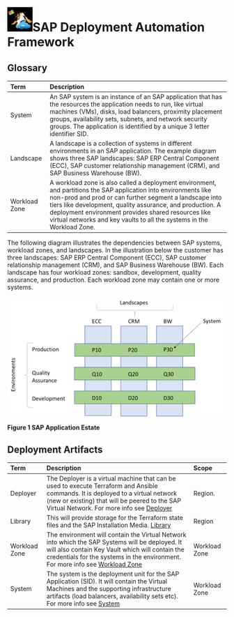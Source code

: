 # ![SAP Deployment Automation Framework](../assets/images/UnicornSAPBlack64x64.png)**SAP Deployment Automation Framework** #

## Glossary ##

|Term|Description|
| :- | :- |
|System|An SAP system is an instance of an SAP application that has the resources the application needs to run, like virtual machines (VMs), disks, load balancers, proximity placement groups, availability sets, subnets, and network security groups. The application is identified by a unique 3 letter identifier SID.|
|Landscape|A landscape is a collection of systems in different environments in an SAP application. The example diagram shows three SAP landscapes: SAP ERP Central Component (ECC), SAP customer relationship management (CRM), and SAP Business Warehouse (BW).|
|Workload Zone|A workload zone is also called a deployment environment, and partitions the SAP application into environments like non-prod and prod or can further segment a landscape into tiers like development, quality assurance, and production. A deployment environment provides shared resources like virtual networks and key vaults to all the systems in the Workload Zone.

The following diagram illustrates the dependencies between SAP systems, workload zones, and landscapes. In the illustration below the customer has three landscapes: SAP ERP Central Component (ECC), SAP customer relationship management (CRM), and SAP Business Warehouse (BW). Each landscape has four workload zones: sandbox, development, quality assurance, and production. Each workload zone may contain one or more systems.

<img src="../assets/images/SAP_estate.png" width=500px>

**Figure 1 SAP Application Estate**

## Deployment Artifacts

|Term|Description|Scope|
| :- | :- | :- |
|Deployer|The Deployer is a virtual machine that can be used to execute Terraform and Ansible commands. It is deployed to a virtual network (new or existing) that will be peered to the SAP Virtual Network. For more info see [Deployer](../Software_Documentation/product_documentation-deployer.md)|Region.
|Library|This will provide storage for the Terraform state files and the SAP Installation Media. [Library](../Software_Documentation/product_documentation-sap_library.md)|Region|
|Workload Zone| The environment will contain the Virtual Network into which the SAP Systems will be deployed. It will also contain Key Vault which will contain the credentials for the systems in the environment. For more info see [Workload Zone](../Software_Documentation/product_documentation-sap-workloadzone.md) |Workload Zone|
|System|The system is the deployment unit for the SAP Application (SID). It will contain the Virtual Machines and the supporting infrastructure artifacts (load balancers, availability sets etc). For more info see [System](../Software_Documentation/product_documentation-sap_deployment_unit.md)|Workload Zone|

